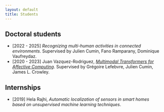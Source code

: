 ```yaml
---
layout: default
title: Students
---
```


## Doctoral students

- [2022 - 2025] *Recognizing multi-human activities in connected environments*. Supervised by Julien Cumin, Fano Ramparany, Dominique Vaufreydaz.
- [2020 - 2023] Juan Vazquez-Rodriguez, [*Multimodal Transformers for Affective Computing*](https://www.theses.fr/s247605#). Supervised by Grégoire Lefebvre, Julien Cumin, James L. Crowley.



## Internships

- [2019] Hela Rajhi, *Automatic localization of sensors in smart homes based on unsupervised machine learning techniques*.



